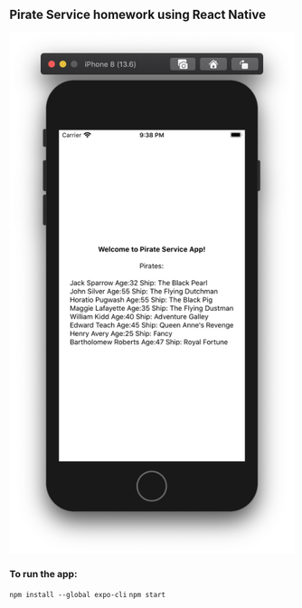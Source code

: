 ## Pirate Service homework using React Native

![](app-screenshots/1.png)

### To run the app:

``` npm install --global expo-cli ```
``` npm start ```